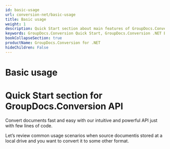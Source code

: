 ```yaml
---
id: basic-usage
url: conversion-net/basic-usage
title: Basic usage
weight: 1
description: Quick Start section about main features of GroupDocs.Conversion API, describes how to convert files with just couple lines of code.
keywords: GroupDocs.Conversion Quick Start, GroupDocs.Conversion .NET Basic Usage, GroupDocs.Conversion Quick Start C#, GroupDocs.Conversion Get Started
bookCollapseSection: true
productName: GroupDocs.Conversion for .NET
hideChildren: False
---
```


# Basic usage


# Quick Start section for GroupDocs.Conversion API

Convert documents fast and easy with our intuitive and powerful API just with few lines of code.

Let’s review common usage scenarios when source documentis stored at a local drive and you want to convert it to some other format.

